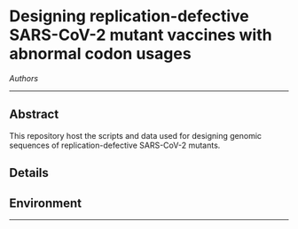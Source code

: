 # Designing replication-defective SARS-CoV-2 mutant vaccines with abnormal codon usages

*Authors*

---

## Abstract
This repository host the scripts and data used for designing genomic sequences of replication-defective SARS-CoV-2 mutants.

## Details


## Environment


---
